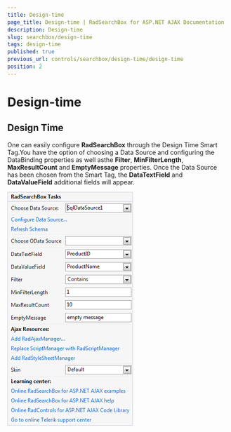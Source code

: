 ```yaml
---
title: Design-time
page_title: Design-time | RadSearchBox for ASP.NET AJAX Documentation
description: Design-time
slug: searchbox/design-time
tags: design-time
published: true
previous_url: controls/searchbox/design-time/design-time
position: 2
---
```


# Design-time



## Design Time

One can easily configure **RadSearchBox** through the Design Time Smart Tag.You have the option of choosing a Data Source and configuring the DataBinding properties as well asthe **Filter**, **MinFilterLength**, **MaxResultCount** and **EmptyMessage** properties. Once the Data Source has been chosen from the Smart Tag, the **DataTextField** and **DataValueField** additional fields will appear.


![searchbox smart tag with additional fields](images/searchbox_smart_tag_with_additional_fields.png)
